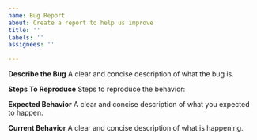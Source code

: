 ```yaml
---
name: Bug Report
about: Create a report to help us improve
title: ''
labels: ''
assignees: ''

---
```


**Describe the Bug**
A clear and concise description of what the bug is.

**Steps To Reproduce**
Steps to reproduce the behavior:

**Expected Behavior**
A clear and concise description of what you expected to happen.


**Current Behavior**
A clear and concise description of what is happening.
